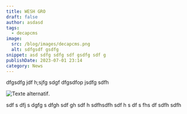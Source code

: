 ```yaml
---
title: WESH GRO
draft: false
author: asdasd
tags:
  - decapcms
image:
  src: /blog/images/decapcms.png
  alt: sdfgsdf gsdfg
snippet: asd sdfg sdfg sdf gsdfg sdf g
publishDate: 2023-07-01 23:14
category: News
---
```

dfgsdfg jdf h;sjfg sdgf
dfgsdfop jsdfg sdfh


![Texte alternatif](/blog/images/decapcms.png "Titre de l'image").

sdf
s dfj s
dgfg s
dfgh
 sdf
gh sdf
h 
sdfhsdfh
sdf
h s
df 
s fhs df sdfh sdfh
